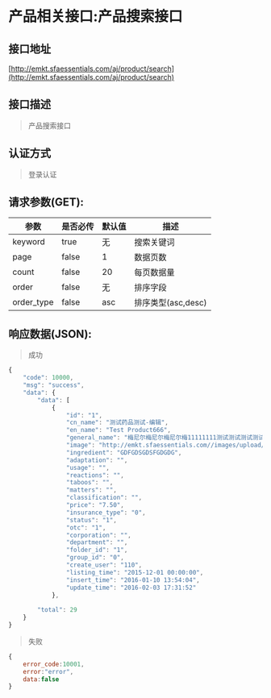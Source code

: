 # 产品相关接口:产品搜索接口

## 接口地址

[http://emkt.sfaessentials.com/aj/product/search](http://emkt.sfaessentials.com/aj/product/search)

## 接口描述

> 产品搜索接口

## 认证方式

> 登录认证

## 请求参数(GET):

| 参数 | 是否必传 | 默认值 |  描述 | 
| ---- | ----- | ----- | ----- | 
| keyword | true | 无 | 搜索关键词 | 
| page | false | 1 | 数据页数 | 
| count | false | 20 | 每页数据量 |
| order | false | 无 | 排序字段 | 
| order_type | false | asc | 排序类型(asc,desc) | 


## 响应数据(JSON):
> 成功

```javascript
{
    "code": 10000,
    "msg": "success",
    "data": {
        "data": [
            {
                "id": "1",
                "cn_name": "测试药品测试-编辑",
                "en_name": "Test Product666",
                "general_name": "梅尼尔梅尼尔梅尼尔梅11111111测试测试测试测试测试测试",
                "image": "http://emkt.sfaessentials.com//images/upload/20160131/14542127629889.png",
                "ingredient": "GDFGDSGDSFGDGDG",
                "adaptation": "",
                "usage": "",
                "reactions": "",
                "taboos": "",
                "matters": "",
                "classification": "",
                "price": "7.50",
                "insurance_type": "0",
                "status": "1",
                "otc": "1",
                "corporation": "",
                "department": "",
                "folder_id": "1",
                "group_id": "0",
                "create_user": "110",
                "listing_time": "2015-12-01 00:00:00",
                "insert_time": "2016-01-10 13:54:04",
                "update_time": "2016-02-03 17:31:52"
            },
           
        "total": 29
    }
}
```
> 失败 

```javascript
{
    error_code:10001,
    error:"error",
    data:false
}
```